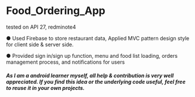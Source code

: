 # Food_Ordering_App
tested on API 27, redminote4


● Used Firebase to store restaurant data, Applied MVC pattern design style for client side & server side.

● Provided sign in/sign up function, menu and food list loading, orders management process, and notifications for users

<h5>As I am a android learner myself, all help & contribution is very well appreciated. If you find this idea or the underlying code useful, feel free to reuse it in your own projects.</h5>

